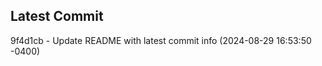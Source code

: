 
## Latest Commit
9f4d1cb - Update README with latest commit info (2024-08-29 16:53:50 -0400) <Yunxi-Zhou>
